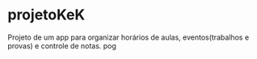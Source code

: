 # projetoKeK
Projeto de um app para organizar horários de aulas, eventos(trabalhos e provas) e controle de notas.
pog
